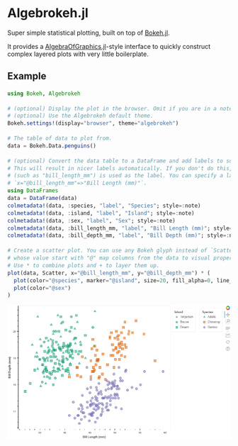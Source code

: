 # Algebrokeh.jl

Super simple statistical plotting, built on top of [Bokeh.jl](https://github.com/cjdoris/Bokeh.jl).

It provides a [AlgebraOfGraphics.jl](https://github.com/MakieOrg/AlgebraOfGraphics.jl)-style
interface to quickly construct complex layered plots with very little boilerplate.

## Example

```julia
using Bokeh, Algebrokeh

# (optional) Display the plot in the browser. Omit if you are in a notebook.
# (optional) Use the Algebrokeh default theme.
Bokeh.settings!(display="browser", theme="algebrokeh")

# The table of data to plot from.
data = Bokeh.Data.penguins()

# (optional) Convert the data table to a DataFrame and add labels to some of its columns.
# This will result in nicer labels automatically. If you don't do this, the field name
# (such as "bill_length_mm") is used as the label. You can specify a label in the plot with
# `x="@bill_length_mm"=>"Bill Length (mm)"`.
using DataFrames
data = DataFrame(data)
colmetadata!(data, :species, "label", "Species"; style=:note)
colmetadata!(data, :island, "label", "Island"; style=:note)
colmetadata!(data, :sex, "label", "Sex"; style=:note)
colmetadata!(data, :bill_length_mm, "label", "Bill Length (mm)"; style=:note)
colmetadata!(data, :bill_depth_mm, "label", "Bill Depth (mm)"; style=:note)

# Create a scatter plot. You can use any Bokeh glyph instead of `Scatter`. Named arguments
# whose value start with "@" map columns from the data to visual properties on the glyph.
# Use * to combine plots and + to layer them up.
plot(data, Scatter, x="@bill_length_mm", y="@bill_depth_mm") * (
  plot(color="@species", marker="@island", size=20, fill_alpha=0, line_width=3) +
  plot(color="@sex")
)
```

![Example plot](https://raw.githubusercontent.com/cjdoris/Algebrokeh.jl/main/example.png)
